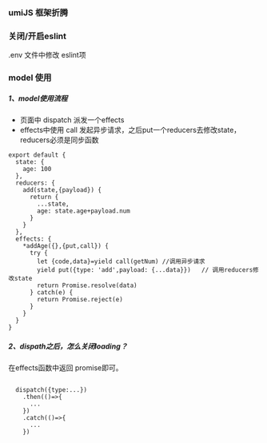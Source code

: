 ### umiJS 框架折腾

### 关闭/开启eslint
.env 文件中修改 eslint项

### model 使用
##### 1、model使用流程

- 页面中 dispatch 派发一个effects
- effects中使用 call 发起异步请求，之后put一个reducers去修改state，reducers必须是同步函数
```
export default {
  state: {
    age: 100
  },
  reducers: {
    add(state,{payload}) {
      return {
        ...state,
        age: state.age+payload.num
      }
    }
  },
  effects: {
    *addAge({},{put,call}) {
      try {
        let {code,data}=yield call(getNum) //调用异步请求
        yield put({type: 'add',payload: {...data}})   // 调用reducers修改state
        return Promise.resolve(data) 
      } catch(e) {
        return Promise.reject(e)
      }
    }
  }
}
```
##### 2、dispath之后，怎么关闭loading？
 在effects函数中返回 promise即可。
```
 
  dispatch({type:...})
    .then(()=>{
      ...
    })
    .catch(()=>{
      ...
    })
```
